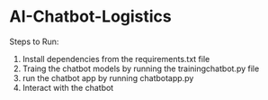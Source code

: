 # AI-Chatbot-Logistics
Steps to Run:
1. Install dependencies from the requirements.txt file
2. Traing the chatbot models by running the trainingchatbot.py file
3. run the chatbot app by running chatbotapp.py
4. Interact with the chatbot 
